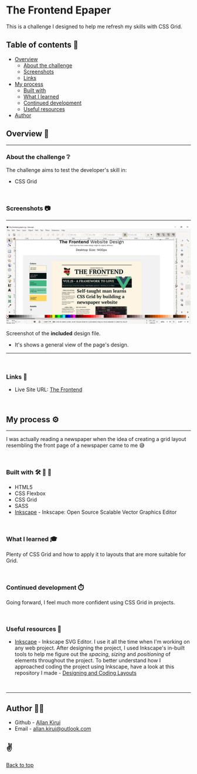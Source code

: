 # The Frontend Epaper

This is a challenge I designed to help me refresh my skills with CSS Grid.

<!-- Note that the Table of contents links don't work offline because
    of the use of emojis. They do however work online on GitHub

    https://github.com/thlorenz/anchor-markdown-header/issues/36
-->

## Table of contents 📖

- [Overview](#overview-)
  - [About the challenge](#about-the-challenge-)
  - [Screenshots](#screenshots-)
  - [Links](#links-)
- [My process](#my-process-gear)
  - [Built with](#built-with-hammer_and_wrench-pencil-triangular_ruler)
  - [What I learned](#what-i-learned-)
  - [Continued development](#continued-development-stopwatch)
  - [Useful resources](#useful-resources-)
- [Author](#author-)

## Overview 🔎

---

### About the challenge ❔

The challenge aims to test the developer's skill in:

- CSS Grid

<br/>

### Screenshots 📷

---

![](./assets/images/markdown_images/1.png)

Screenshot of the **included** design file.

- It's shows a general view of the page's design.

---

<br/>

### Links 🔗

- Live Site URL: [The Frontend](https://allankirui.github.io/the-frontend/)

<br/>

## My process :gear:

---

I was actually reading a newspaper when the idea of creating a grid layout resembling the front page of a newspaper came to me 😅

<br/>

### Built with :hammer_and_wrench: :pencil: :triangular_ruler:

- HTML5
- CSS Flexbox
- CSS Grid
- SASS
- [Inkscape](https://inkscape.org) - Inkscape: Open Source Scalable Vector Graphics Editor

<br/>

### What I learned 🎓

Plenty of CSS Grid and how to apply it to layouts that are more suitable for Grid.

<br/>

### Continued development :stopwatch:

Going forward, I feel much more confident using CSS Grid in projects.

<br>

### Useful resources 💎

- [Inkscape](https://inkscape.org) - Inkscape SVG Editor. I use it all the time when I'm working on any web project. After designing the project, I used Inkscape's in-built tools to help me figure out the _spacing_, _sizing_ and _positioning_ of elements throughout the project. To better understand how I approached coding the project using Inkscape, have a look at this repository I made - [Designing and Coding Layouts](https://github.com/AllanKirui/designing-and-coding-layouts)

<br>

---

## Author ✍🏾

- Github - [Allan Kirui](https://www.github.com/AllanKirui)
- Email - <allan.kirui@outlook.com>

## ✌️

[Back to top](#the-frontend-epaper)
